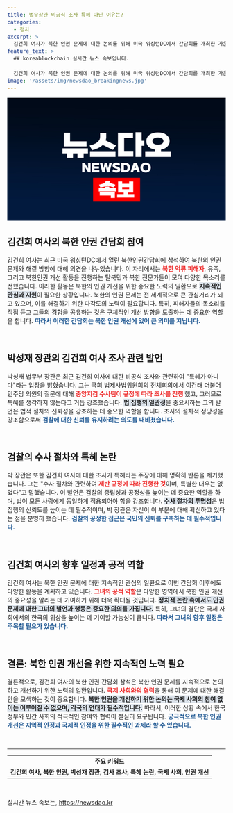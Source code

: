 ```yaml
---
title: 법무장관 비공식 조사 특혜 아닌 이유는?
categories:
  - 정치
excerpt: >
  김건희 여사가 북한 인권 문제에 대한 논의를 위해 미국 워싱턴DC에서 간담회를 개최한 가운데, 박성재 법무부 장장은 그녀에 대한 검찰 조사가 특혜가 아니라는 입장을 밝혔다. 과연 그 진실은 무엇일까?
feature_text: >
  ## koreablockchain 실시간 뉴스 속보입니다.

  김건희 여사가 북한 인권 문제에 대한 논의를 위해 미국 워싱턴DC에서 간담회를 개최한 가운데, 박성재 법무부 장장은 그녀에 대한 검찰 조사가 특혜가 아니라는 입장을 밝혔다. 과연 그 진실은 무엇일까?
image: '/assets/img/newsdao_breakingnews.jpg'
---
```


<p><img src="/assets/img/newsdao_breakingnews.jpg" alt="koreablockchain 속보" /></p>

<h2 data-ke-size="size26">김건희 여사의 북한 인권 간담회 참여</h2>

<p data-ke-size="size16">김건희 여사는 최근 미국 워싱턴DC에서 열린 북한인권간담회에 참석하여 북한의 인권문제와 해결 방향에 대해 의견을 나누었습니다. 이 자리에서는 <b><span style="color: #ee2323;">북한 억류 피해자</span></b>, 유족, 그리고 북한인권 개선 활동을 진행하는 탈북민과 북한 전문가들이 모여 다양한 목소리를 전했습니다. 이러한 활동은 북한의 인권 개선을 위한 중요한 노력의 일환으로 <b><span style="background-color: #21538527;">지속적인 관심과 지원</span></b>이 필요한 상황입니다. 북한의 인권 문제는 전 세계적으로 큰 관심거리가 되고 있으며, 이를 해결하기 위한 다각도의 노력이 필요합니다. 특히, 피해자들의 목소리를 직접 듣고 그들의 경험을 공유하는 것은 구체적인 개선 방향을 도출하는 데 중요한 역할을 합니다. <b><span style="color: #1a5490;">따라서 이러한 간담회는 북한 인권 개선에 있어 큰 의미를 지닙니다.</span></b></p>

<p data-ke-size="size16">&nbsp;</p>

<h2 data-ke-size="size26">박성재 장관의 김건희 여사 조사 관련 발언</h2>

<p data-ke-size="size16">박성재 법무부 장관은 최근 김건희 여사에 대한 비공식 조사와 관련하여 "특혜가 아니다"라는 입장을 밝혔습니다. 그는 국회 법제사법위원회의 전체회의에서 이건태 더불어민주당 의원의 질문에 대해 <b><span style="color: #ee2323;">중앙지검 수사팀이 규정에 따라 조사를 진행 </span></b>했고, 그러므로 특혜를 생각하지 않는다고 거듭 강조했습니다. <b><span style="background-color: #21538527;">법 집행의 일관성</span></b>을 중요시하는 그의 발언은 법적 절차의 신뢰성을 강조하는 데 중요한 역할을 합니다. 조사의 절차적 정당성을 강조함으로써 <b><span style="color: #1a5490;">검찰에 대한 신뢰를 유지하려는 의도를 내비쳤습니다.</span></b></p>

<p data-ke-size="size16">&nbsp;</p>

<h2 data-ke-size="size26">검찰의 수사 절차와 특혜 논란</h2>

<p data-ke-size="size16">박 장관은 또한 김건희 여사에 대한 조사가 특혜라는 주장에 대해 명확히 반론을 제기했습니다. 그는 "수사 절차와 관련하여 <b><span style="color: #ee2323;">제반 규정에 따라 진행한 것</span></b>이며, 특별한 대우는 없었다"고 말했습니다. 이 발언은 검찰의 중립성과 공정성을 높이는 데 중요한 역할을 하며, 법이 모든 사람에게 동일하게 적용되어야 함을 강조합니다. <b><span style="background-color: #21538527;">수사 절차의 투명성</span></b>은 법 집행의 신뢰도를 높이는 데 필수적이며, 박 장관은 자신이 이 부분에 대해 확신하고 있다는 점을 분명히 했습니다. <b><span style="color: #1a5490;">검찰의 공정한 접근은 국민의 신뢰를 구축하는 데 필수적입니다.</span></b></p>

<p data-ke-size="size16">&nbsp;</p>

<h2 data-ke-size="size26">김건희 여사의 향후 일정과 공적 역할</h2>

<p data-ke-size="size16">김건희 여사는 북한 인권 문제에 대한 지속적인 관심의 일환으로 이번 간담회 이후에도 다양한 활동을 계획하고 있습니다. <b><span style="color: #ee2323;">그녀의 공적 역할</span></b>은 다양한 영역에서 북한 인권 개선의 중요성을 알리는 데 기여하기 위해 더욱 확대될 것입니다. <b><span style="background-color: #21538527;">정치적 논란 속에서도 인권 문제에 대한 그녀의 발언과 행동은 중요한 의의를 가집니다.</span></b> 특히, 그녀의 결단은 국제 사회에서의 한국의 위상을 높이는 데 기여할 가능성이 큽니다. <b><span style="color: #1a5490;">따라서 그녀의 향후 일정은 주목할 필요가 있습니다.</span></b></p>

<p data-ke-size="size16">&nbsp;</p>

<h2 data-ke-size="size26">결론: 북한 인권 개선을 위한 지속적인 노력 필요</h2>

<p data-ke-size="size16">결론적으로, 김건희 여사의 북한 인권 간담회 참석은 북한 인권 문제를 지속적으로 논의하고 개선하기 위한 노력의 일환입니다. <b><span style="color: #ee2323;">국제 사회와의 협력</span></b>을 통해 이 문제에 대한 해결안을 모색하는 것이 중요합니다.  <b><span style="background-color: #21538527;">북한 인권을 개선하기 위한 논의는 국제 사회의 참여 없이는 이루어질 수 없으며, 각국의 연대가 필수적입니다.</span></b> 따라서, 이러한 상황 속에서 한국 정부와 민간 사회의 적극적인 참여와 협력이 절실히 요구됩니다. <b><span style="color: #1a5490;">궁극적으로 북한 인권 개선은 지역적 안정과 국제적 인정을 위한 필수적인 과제라 할 수 있습니다.</span></b></p>

<p data-ke-size="size16">&nbsp;</p>

<hr>

<table>
<tr>
<td style="text-align: center; height: 17px;"><b>주요 키워드</b></td>
</tr>
<tr>
<td style="text-align: center; height: 17px;"><b>김건희 여사, 북한 인권, 박성재 장관, 검사 조사, 특혜 논란, 국제 사회, 인권 개선</b></td>
</tr>
</table>

<p data-ke-size="size16">&nbsp;</p>
실시간 뉴스 속보는, <a href="https://newsdao.kr" rel="dofollow">https://newsdao.kr</a>


